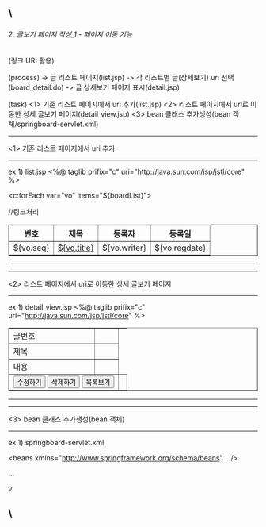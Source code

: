 \
-------------------------------------------------
###### 2. 글보기 페이지 작성_1 - 페이지 이동 기능 
(링크 URI 활용)

(process)
-> 글 리스트 페이지(list.jsp) 
-> 각 리스트별 글(상세보기) uri 선택(board_detail.do)
-> 글 상세보기 페이지 표시(detail.jsp)

(task)
<1> 기존 리스트 페이지에서 uri 추가(list.jsp)
<2> 리스트 페이지에서 uri로 이동한 상세 글보기 페이지(detail_view.jsp)
<3> bean 클래스 추가생성(bean 객체/springboard-servlet.xml)

-----------------------
<1> 기존 리스트 페이지에서 uri 추가

-----------
ex 1) list.jsp
<%@ taglib prifix="c" uri="http://java.sun.com/jsp/jstl/core" %>

<table border = "1">
  <tr>
    <th>번호</th><th>제목</th><th>등록자</th><th>등록일</th>
  </tr>
  
<c:forEach var="vo" items="${boardList}">
  <tr>
  <td>${vo.seq}</td>
  <td><a href="board_detail.do?"seq=${vo.seq}">${vo.title}</a></td> //링크처리
  <td>${vo.writer}</td>
  <td>${vo.regdate}</tc>
  </tr>
</c:forEach>
  </table>
    
-----------

-----------------------
<2> 리스트 페이지에서 uri로 이동한 상세 글보기 페이지

-----------
ex 1) detail_view.jsp
<%@ taglib prifix="c" uri="http://java.sun.com/jsp/jstl/core" %>

<title>상세 글보기</title>

<table border = "1">
  <tr>
    <td>글번호</td> <td></td>
  </tr>
  
  <tr>
    <td>제목</td> <td></td>
  </tr>
  
  <tr>
    <td>내용</td> <td></td>
  </tr>
  
  <tr>
    <td colspan="2" align="center">
      <input type="button" value="수정하기"/>
      <input type="button" value="삭제하기"/>
      <input type="button" value="목록보기"/>
    </td> <td></td>
  </tr>

</table>
    
-----------

-----------------------
<3> bean 클래스 추가생성(bean 객체)

-----------
ex 1) springboard-servlet.xml

<?xml version="1.0" encoding="UTF-8"?>
<beans xmlns="http://www.springframework.org/schema/beans" .../>

<bean id="dataSource" class="org.springframework.jdbc.datasource.DriverManagerDataSource">
...
</bean>

 <!-- Controller --> 
  <bean name="/board.list.do" class="board.controller.BoardListController">
  <property name="boardDao" ref="boardDao"/>
  </bean>
  
  <bean name="/board.detail.do" class="board.controller.BoardDetailController">          v
  <property name="boardDao" ref="boardDao"/>
  </bean>
 
 \ 
 -----------

 
